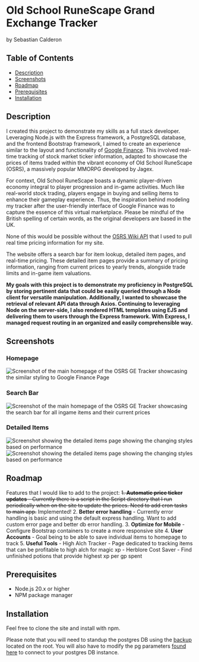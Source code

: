 # **Old School RuneScape Grand Exchange Tracker**
by Sebastian Calderon


## Table of Contents
- [Description](#description)
- [Screenshots](#screenshots)
- [Roadmap](#roadmap)
- [Prerequisites](#prerequisites)
- [Installation](#installation)

## Description
I created this project to demonstrate my skills as a full stack developer. Leveraging Node.js with the Express framework, a PostgreSQL database, and the frontend Bootstrap framework, I aimed to create an experience similar to the layout and functionality of [Google Finance](https://www.google.com/finance/?hl=en). This involved real-time tracking of stock market ticker information, adapted to showcase the prices of items traded within the vibrant economy of Old School RuneScape (OSRS), a massively popular MMORPG developed by Jagex.

For context, Old School RuneScape boasts a dynamic player-driven economy integral to player progression and in-game activities. Much like real-world stock trading, players engage in buying and selling items to enhance their gameplay experience. Thus, the inspiration behind modeling my tracker after the user-friendly interface of Google Finance was to capture the essence of this virtual marketplace. Please be mindful of the British spelling of certain words, as the original developers are based in the UK.

None of this would be possible without the [OSRS Wiki API](https://oldschool.runescape.wiki/w/RuneScape:Real-time_Prices) that I used to pull real time pricing information for my site.

The website offers a search bar for item lookup, detailed item pages, and real-time pricing. These detailed item pages provide a summary of pricing information, ranging from current prices to yearly trends, alongside trade limits and in-game item valuations.

**My goals with this project is to demonstrate my proficiency in PostgreSQL by storing pertinent data that could be easily queried through a Node client for versatile manipulation. Additionally, I wanted to showcase the retrieval of relevant API data through Axios. Continuing to leveraging Node on the server-side, I also rendered HTML templates using EJS and delivering them to users through the Express framework. With Express, I managed request routing in an organized and easily comprehensible way.**

## Screenshots
### Homepage
![Screenshot of the main homepage of the OSRS GE Tracker showcasing the similar styling to Google Finance Page](https://github.com/sabz333/OSRS-GE-Tracker/assets/66535527/a4423d53-6352-4b71-b622-16e2364597be)
### Search Bar
![Screenshot of the main homepage of the OSRS GE Tracker showcasing the search bar for all ingame items and their current prices](https://github.com/sabz333/OSRS-GE-Tracker/assets/66535527/d1dd48e6-9494-41c2-98c9-4add4acc766e)
### Detailed Items
![Screenshot showing the detailed items page showing the changing styles based on performance](https://github.com/sabz333/OSRS-GE-Tracker/assets/66535527/57cdcc7a-4da2-4183-be34-0829484e8263)
![Screenshot showing the detailed items page showing the changing styles based on performance](https://github.com/sabz333/OSRS-GE-Tracker/assets/66535527/c42a6bbf-2450-405b-888a-bdccc78750b2)


## Roadmap
Features that I would like to add to the project:
~~1. **Automatic price ticker updates**
    - Currently there is a script in the Script directory that I run periodically when on the site to update the prices. Need to add cron tasks to main app.~~
    Implemented!
2. **Better error handling**
    - Currently error handling is basic and using the default express handling. Want to add custom error page and better db error handling.
3. **Optimize for Mobile**
    - Configure Bootstrap containers to create a more responsive site
4. **User Accounts**
    - Goal being to be able to save individual items to homepage to track
5. **Useful Tools**
    - High Alch Tracker
      - Page dedicated to tracking items that can be profitable to high alch for magic xp
    - Herblore Cost Saver
      - Find unfinished potions that provide highest xp per gp spent
   
## Prerequisites
- Node.js 20.x or higher
- NPM package manager

## Installation
Feel free to clone the site and install with npm.

Please note that you will need to standup the postgres DB using the [backup](OSRS-GE-Tracker-Postgres-DB.sql) located on the root. You will also have to modify the pg parameters [found here](db/index.js) to connect to your postgres DB instance.
